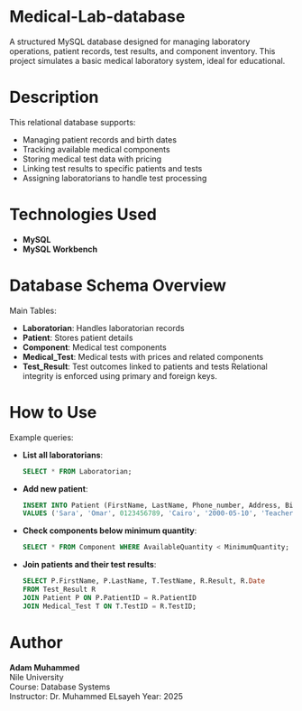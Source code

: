 # Medical-Lab-database
A structured MySQL database designed for managing laboratory operations, patient records, test results, and component inventory. This project simulates a basic medical laboratory system, ideal for educational.

# Description
This relational database supports:
- Managing patient records and birth dates
- Tracking available medical components
- Storing medical test data with pricing
- Linking test results to specific patients and tests
- Assigning laboratorians to handle test processing

# Technologies Used
- **MySQL**
- **MySQL Workbench**

# Database Schema Overview
Main Tables:
- **Laboratorian**: Handles laboratorian records
- **Patient**: Stores patient details
- **Component**: Medical test components
- **Medical_Test**: Medical tests with prices and related components
- **Test_Result**: Test outcomes linked to patients and tests
Relational integrity is enforced using primary and foreign keys.

# How to Use
Example queries:
- **List all laboratorians**:
  ```sql
  SELECT * FROM Laboratorian;

- **Add new patient**:
  ```sql
  INSERT INTO Patient (FirstName, LastName, Phone_number, Address, BirthDate, Job)
  VALUES ('Sara', 'Omar', 0123456789, 'Cairo', '2000-05-10', 'Teacher');

- **Check components below minimum quantity**:
  ```sql
  SELECT * FROM Component WHERE AvailableQuantity < MinimumQuantity;

- **Join patients and their test results**:
  ```sql
  SELECT P.FirstName, P.LastName, T.TestName, R.Result, R.Date
  FROM Test_Result R
  JOIN Patient P ON P.PatientID = R.PatientID
  JOIN Medical_Test T ON T.TestID = R.TestID;

# Author
**Adam Muhammed**  
Nile University  
Course: Database Systems  
Instructor: Dr. Muhammed ELsayeh
Year: 2025
